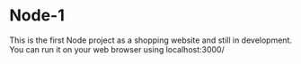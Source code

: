 # Node-1
This is the first Node project as a shopping website and still in development. You can run it on your web browser using localhost:3000/
